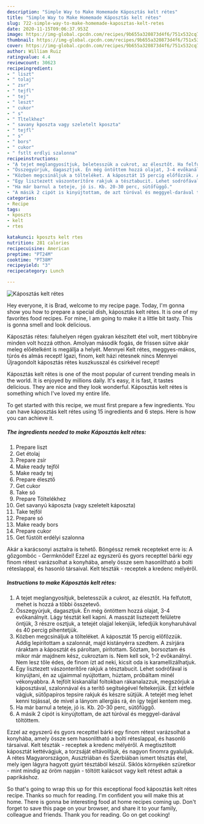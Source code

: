 ```yaml
---
description: "Simple Way to Make Homemade Káposztás kelt rétes"
title: "Simple Way to Make Homemade Káposztás kelt rétes"
slug: 722-simple-way-to-make-homemade-kaposztas-kelt-retes
date: 2020-11-15T09:06:37.953Z
image: https://img-global.cpcdn.com/recipes/9b655a320873d4f6/751x532cq70/kaposztas-kelt-retes-recept-foto.jpg
thumbnail: https://img-global.cpcdn.com/recipes/9b655a320873d4f6/751x532cq70/kaposztas-kelt-retes-recept-foto.jpg
cover: https://img-global.cpcdn.com/recipes/9b655a320873d4f6/751x532cq70/kaposztas-kelt-retes-recept-foto.jpg
author: William Ruiz
ratingvalue: 4.4
reviewcount: 30623
recipeingredient:
- " liszt"
- " tolaj"
- " zsr"
- " tejfl"
- " tej"
- " leszt"
- " cukor"
- " s"
- " Tltelkhez"
- " savany kposzta vagy szeletelt kposzta"
- " tejfl"
- " s"
- " bors"
- " cukor"
- " fstlt erdlyi szalonna"
recipeinstructions:
- "A tejet meglangyosítjuk, beletesszük a cukrot, az élesztőt. Ha felfutott, mehet is hozzá a többi összetevő."
- "Összegyúrjuk, dagasztjuk. Én még öntöttem hozzá olajat, 3-4 evőkanálnyit. Lágy tésztát kell kapni. A masszát lisztezett felületre öntjük, 3 részre osztjuk, a tetejét olajjal lekenjük, lefedjük konyharuhával és 40 percig pihentetjük."
- "Közben megcsináljuk a tölteléket. A káposztát 15 percig előfőzzük. Addig lepirítottam a szalonnát, majd kistányérra szedtem. A zsírjára ráraktam a káposztát és pároltam, pirítottam. Sóztam, borsoztam és mikor már majdnem kész, cukroztam is. Nem kell sok, 1-2 evőkanálnyi. Nem lesz tőle édes, de finom ízt ad neki, kicsit oda is karamellizálhatjuk."
- "Egy lisztezett vászonterítőre rakjuk a tésztabucit. Lehet sodrófával is kinyújtani, én az ujjaimmal nyújtottam, húztam, próbáltam minél vékonyabbra. A tejfölt kiskanállal foltokban rákanalazzuk, megszórjuk a káposztával, szalonnával és a terítő segítségével feltekerjük. Ezt kétfele vágjuk, sütőpapíros tepsire rakjuk és készre sütjük. A tetejét meg lehet kenni tojással, de mivel a lányom allergiás rá, én így tejjel kentem meg."
- "Ha már barnul a teteje, jó is. Kb. 20-30 perc, sütőfüggő."
- "A másik 2 cipót is kinyújtottam, de azt túróval és meggyel-darával töltöttem."
categories:
- Recipe
tags:
- kposzts
- kelt
- rtes

katakunci: kposzts kelt rtes 
nutrition: 281 calories
recipecuisine: American
preptime: "PT24M"
cooktime: "PT38M"
recipeyield: "3"
recipecategory: Lunch

---
```



![Káposztás kelt rétes](https://img-global.cpcdn.com/recipes/9b655a320873d4f6/751x532cq70/kaposztas-kelt-retes-recept-foto.jpg)

Hey everyone, it is Brad, welcome to my recipe page. Today, I'm gonna show you how to prepare a special dish, káposztás kelt rétes. It is one of my favorites food recipes. For mine, I am going to make it a little bit tasty. This is gonna smell and look delicious.

Káposztás rétes: faluhelyen régen gyakran készített étel volt, mert többnyire minden volt hozzá otthon. Amolyan második fogás, de frissen sütve akár meleg előételként is megállja a helyét. Mennyei Kelt rétes, meggyes-mákos, túrós és almás recept! Igazi, finom, kelt házi rétesnek nincs Mennyei Újragondolt káposztás rétes kuszkusszal és csirkével recept!

Káposztás kelt rétes is one of the most popular of current trending meals in the world. It is enjoyed by millions daily. It's easy, it is fast, it tastes delicious. They are nice and they look wonderful. Káposztás kelt rétes is something which I've loved my entire life.


To get started with this recipe, we must first prepare a few ingredients. You can have káposztás kelt rétes using 15 ingredients and 6 steps. Here is how you can achieve it.

<!--inarticleads1-->

##### The ingredients needed to make Káposztás kelt rétes:

1. Prepare  liszt
1. Get  étolaj
1. Prepare  zsír
1. Make ready  tejföl
1. Make ready  tej
1. Prepare  élesztő
1. Get  cukor
1. Take  só
1. Prepare  Töltelékhez
1. Get  savanyú káposzta (vagy szeletelt káposzta)
1. Take  tejföl
1. Prepare  só
1. Make ready  bors
1. Prepare  cukor
1. Get  füstölt erdélyi szalonna


Akár a karácsonyi asztalra is tehető. Böngéssz remek recepteket erre is: A gőzgombóc - Germknödel! Ezzel az egyszerű és gyors recepttel bárki egy finom rétest varázsolhat a konyhába, amely össze sem hasonlítható a bolti réteslappal, és hasonló társaival. Kelt tészták - receptek a kredenc mélyéről. 

<!--inarticleads2-->

##### Instructions to make Káposztás kelt rétes:

1. A tejet meglangyosítjuk, beletesszük a cukrot, az élesztőt. Ha felfutott, mehet is hozzá a többi összetevő.
1. Összegyúrjuk, dagasztjuk. Én még öntöttem hozzá olajat, 3-4 evőkanálnyit. Lágy tésztát kell kapni. A masszát lisztezett felületre öntjük, 3 részre osztjuk, a tetejét olajjal lekenjük, lefedjük konyharuhával és 40 percig pihentetjük.
1. Közben megcsináljuk a tölteléket. A káposztát 15 percig előfőzzük. Addig lepirítottam a szalonnát, majd kistányérra szedtem. A zsírjára ráraktam a káposztát és pároltam, pirítottam. Sóztam, borsoztam és mikor már majdnem kész, cukroztam is. Nem kell sok, 1-2 evőkanálnyi. Nem lesz tőle édes, de finom ízt ad neki, kicsit oda is karamellizálhatjuk.
1. Egy lisztezett vászonterítőre rakjuk a tésztabucit. Lehet sodrófával is kinyújtani, én az ujjaimmal nyújtottam, húztam, próbáltam minél vékonyabbra. A tejfölt kiskanállal foltokban rákanalazzuk, megszórjuk a káposztával, szalonnával és a terítő segítségével feltekerjük. Ezt kétfele vágjuk, sütőpapíros tepsire rakjuk és készre sütjük. A tetejét meg lehet kenni tojással, de mivel a lányom allergiás rá, én így tejjel kentem meg.
1. Ha már barnul a teteje, jó is. Kb. 20-30 perc, sütőfüggő.
1. A másik 2 cipót is kinyújtottam, de azt túróval és meggyel-darával töltöttem.


Ezzel az egyszerű és gyors recepttel bárki egy finom rétest varázsolhat a konyhába, amely össze sem hasonlítható a bolti réteslappal, és hasonló társaival. Kelt tészták - receptek a kredenc mélyéről. A megtisztított káposztát kettévágjuk, a torzsáját eltávolítjuk, és nagyon finomra gyaluljuk. A rétes Magyarországon, Ausztriában és Szerbiában ismert tésztás étel, mely igen lágyra hagyott gyúrt tésztából készül. Siklós környékén szüretkor - mint mindig az öröm napján - töltött kalácsot vagy kelt rétest adtak a paprikáshoz. 

So that's going to wrap this up for this exceptional food káposztás kelt rétes recipe. Thanks so much for reading. I'm confident you will make this at home. There is gonna be interesting food at home recipes coming up. Don't forget to save this page on your browser, and share it to your family, colleague and friends. Thank you for reading. Go on get cooking!
